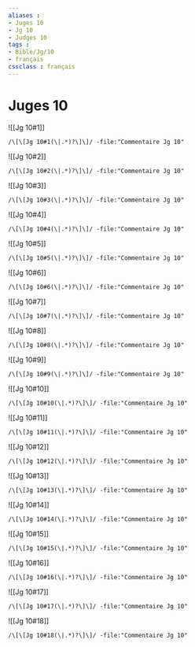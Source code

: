 ```yaml
---
aliases : 
- Juges 10
- Jg 10
- Judges 10
tags : 
- Bible/Jg/10
- français
cssclass : français
---
```


# Juges 10

![[Jg 10#1]]

```query
/\[\[Jg 10#1(\|.*)?\]\]/ -file:"Commentaire Jg 10"
```

![[Jg 10#2]]

```query
/\[\[Jg 10#2(\|.*)?\]\]/ -file:"Commentaire Jg 10"
```

![[Jg 10#3]]

```query
/\[\[Jg 10#3(\|.*)?\]\]/ -file:"Commentaire Jg 10"
```

![[Jg 10#4]]

```query
/\[\[Jg 10#4(\|.*)?\]\]/ -file:"Commentaire Jg 10"
```

![[Jg 10#5]]

```query
/\[\[Jg 10#5(\|.*)?\]\]/ -file:"Commentaire Jg 10"
```

![[Jg 10#6]]

```query
/\[\[Jg 10#6(\|.*)?\]\]/ -file:"Commentaire Jg 10"
```

![[Jg 10#7]]

```query
/\[\[Jg 10#7(\|.*)?\]\]/ -file:"Commentaire Jg 10"
```

![[Jg 10#8]]

```query
/\[\[Jg 10#8(\|.*)?\]\]/ -file:"Commentaire Jg 10"
```

![[Jg 10#9]]

```query
/\[\[Jg 10#9(\|.*)?\]\]/ -file:"Commentaire Jg 10"
```

![[Jg 10#10]]

```query
/\[\[Jg 10#10(\|.*)?\]\]/ -file:"Commentaire Jg 10"
```

![[Jg 10#11]]

```query
/\[\[Jg 10#11(\|.*)?\]\]/ -file:"Commentaire Jg 10"
```

![[Jg 10#12]]

```query
/\[\[Jg 10#12(\|.*)?\]\]/ -file:"Commentaire Jg 10"
```

![[Jg 10#13]]

```query
/\[\[Jg 10#13(\|.*)?\]\]/ -file:"Commentaire Jg 10"
```

![[Jg 10#14]]

```query
/\[\[Jg 10#14(\|.*)?\]\]/ -file:"Commentaire Jg 10"
```

![[Jg 10#15]]

```query
/\[\[Jg 10#15(\|.*)?\]\]/ -file:"Commentaire Jg 10"
```

![[Jg 10#16]]

```query
/\[\[Jg 10#16(\|.*)?\]\]/ -file:"Commentaire Jg 10"
```

![[Jg 10#17]]

```query
/\[\[Jg 10#17(\|.*)?\]\]/ -file:"Commentaire Jg 10"
```

![[Jg 10#18]]

```query
/\[\[Jg 10#18(\|.*)?\]\]/ -file:"Commentaire Jg 10"
```

